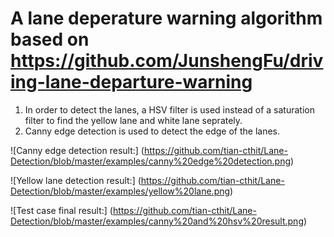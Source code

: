 # A lane deperature warning algorithm based on https://github.com/JunshengFu/driving-lane-departure-warning

1. In order to detect the lanes, a HSV filter is used instead of a saturation filter to find the yellow lane and white lane seprately.
2. Canny edge detection is used to detect the edge of the lanes.

![Canny edge detection result:]
(https://github.com/tian-cthit/Lane-Detection/blob/master/examples/canny%20edge%20detection.png)

![Yellow lane detection result:]
(https://github.com/tian-cthit/Lane-Detection/blob/master/examples/yellow%20lane.png)

![Test case final result:]
(https://github.com/tian-cthit/Lane-Detection/blob/master/examples/canny%20and%20hsv%20result.png)

